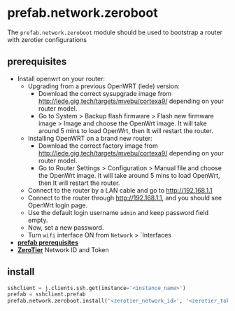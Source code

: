 # prefab.network.zeroboot

The `prefab.network.zeroboot` module should be used to bootstrap a router with zerotier configurations

## prerequisites

* Install openwrt on your router:
    - Upgrading from a previous OpenWRT (lede) version:
        - Download the correct sysupgrade image from http://lede.gig.tech/targets/mvebu/cortexa9/ depending on your router model.
        - Go to System > Backup flash firmware > Flash new firmware image > Image and choose the OpenWrt image. It will take around 5 mins to load OpenWrt, then It will restart the router. 
    - Installing OpenWRT on a brand new router:
        - Download the correct factory image from http://lede.gig.tech/targets/mvebu/cortexa9/ depending on your router model.
        - Go to Router Settings > Configuration > Manual file and choose the OpenWrt image. It will take around 5 mins to load OpenWrt, then It will restart the router.
    - Connect to the router by a LAN cable and go to http://192.168.1.1
    - Connect to the router through http://192.168.1.1, and you should see OpenWrt login page.
    - Use the default login username `admin` and keep password field empty.
    - Now, set a new password.
    - Turn `wifi` interface ON from `Network` > `Interfaces
* [**prefab prerequisites**](intro.md#prerequisites)
* [**ZeroTier**](https://www.zerotier.com/) Network ID and Token

## install

```python
sshclient = j.clients.ssh.get(instance='<instance_name>')
prefab = sshclient.prefab 
prefab.network.zeroboot.install('<zerotier_network_id>', '<zerotier_token>')
```